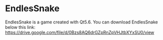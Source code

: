 # EndlesSnake
EndlesSnake is a game created with Qt5.6.
You can download EndlesSnake below this link: https://drive.google.com/file/d/0Bzs8AQ6drGZpRnZpVHJtbXYxSU0/view
